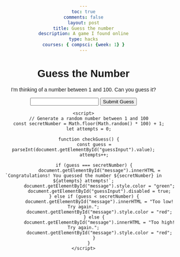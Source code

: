 ```yaml
---
toc: true
comments: false
layout: post
title: Guess the number
description: A game I found online
type: hacks
courses: { compsci: {week: 1} }
---
```


<!DOCTYPE html>
<html>
<head>
    <title>Guess the Number</title>
    <style>
        body {
            font-family: Arial, sans-serif;
            text-align: center;
        }
    </style>
</head>
<body>
    <h1>Guess the Number</h1>
    <p>I'm thinking of a number between 1 and 100. Can you guess it?</p>
    <input type="number" id="guessInput">
    <button onclick="checkGuess()">Submit Guess</button>
    <p id="message"></p>

    <script>
        // Generate a random number between 1 and 100
        const secretNumber = Math.floor(Math.random() * 100) + 1;
        let attempts = 0;

        function checkGuess() {
            const guess = parseInt(document.getElementById("guessInput").value);
            attempts++;

            if (guess === secretNumber) {
                document.getElementById("message").innerHTML = `Congratulations! You guessed the number ${secretNumber} in ${attempts} attempts!`;
                document.getElementById("message").style.color = "green";
                document.getElementById("guessInput").disabled = true;
            } else if (guess < secretNumber) {
                document.getElementById("message").innerHTML = "Too low! Try again.";
                document.getElementById("message").style.color = "red";
            } else {
                document.getElementById("message").innerHTML = "Too high! Try again.";
                document.getElementById("message").style.color = "red";
            }
        }
    </script>
</body>
</html>
